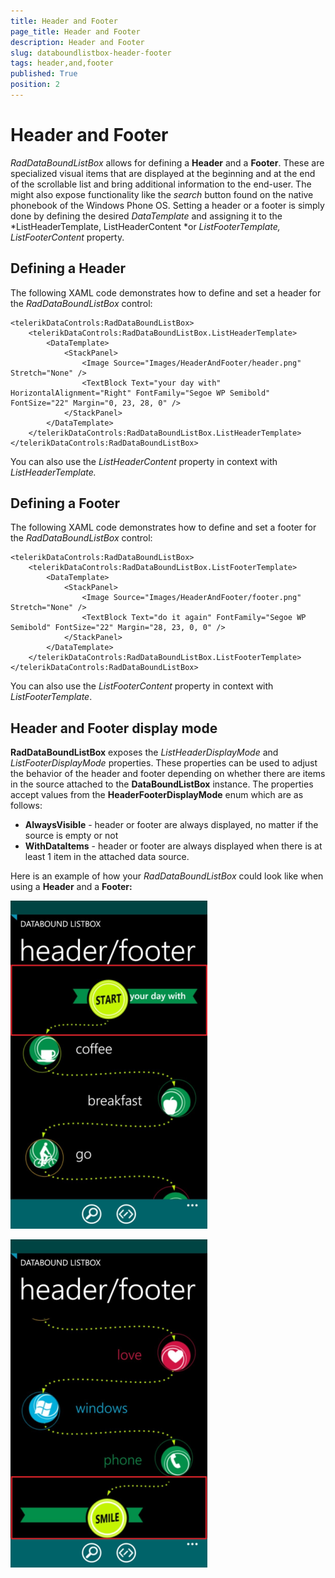 ```yaml
---
title: Header and Footer
page_title: Header and Footer
description: Header and Footer
slug: databoundlistbox-header-footer
tags: header,and,footer
published: True
position: 2
---
```


# Header and Footer

*RadDataBoundListBox* allows for defining a **Header** and a **Footer**. These are specialized visual items that are displayed at the beginning and at the end of the scrollable list and bring additional information to the end-user. The might also expose functionality like the *search* button found on the native phonebook of the Windows Phone OS. Setting a header or a footer is simply done by defining the desired *DataTemplate* and assigning it to the *ListHeaderTemplate, ListHeaderContent *or *ListFooterTemplate, ListFooterContent* property.

## Defining a Header

The following XAML code demonstrates how to define and set a header for the *RadDataBoundListBox* control:

	<telerikDataControls:RadDataBoundListBox>
	    <telerikDataControls:RadDataBoundListBox.ListHeaderTemplate>
	        <DataTemplate>
	            <StackPanel>
	                <Image Source="Images/HeaderAndFooter/header.png" Stretch="None" />
	                <TextBlock Text="your day with" HorizontalAlignment="Right" FontFamily="Segoe WP Semibold" FontSize="22" Margin="0, 23, 28, 0" />
	            </StackPanel>
	        </DataTemplate>
	    </telerikDataControls:RadDataBoundListBox.ListHeaderTemplate>
	</telerikDataControls:RadDataBoundListBox>

You can also use the *ListHeaderContent* property in context with *ListHeaderTemplate.*

## Defining a Footer

The following XAML code demonstrates how to define and set a footer for the *RadDataBoundListBox* control:

	<telerikDataControls:RadDataBoundListBox>
	    <telerikDataControls:RadDataBoundListBox.ListFooterTemplate>
	        <DataTemplate>
	            <StackPanel>
	                <Image Source="Images/HeaderAndFooter/footer.png" Stretch="None" />
	                <TextBlock Text="do it again" FontFamily="Segoe WP Semibold" FontSize="22" Margin="28, 23, 0, 0" />
	            </StackPanel>
	        </DataTemplate>
	    </telerikDataControls:RadDataBoundListBox.ListFooterTemplate>
	</telerikDataControls:RadDataBoundListBox>

You can also use the *ListFooterContent* property in context with *ListFooterTemplate*.

## Header and Footer display mode

**RadDataBoundListBox** exposes the *ListHeaderDisplayMode* and *ListFooterDisplayMode* properties. These
properties can be used to adjust the behavior of the header and footer depending on whether there are items in the source attached to the **DataBoundListBox** instance. The properties accept values from the **HeaderFooterDisplayMode** enum which are as follows:

* **AlwaysVisible** - header or footer are always displayed, no matter if the source is empty or not
* **WithDataItems** - header or footer are always displayed when there is at least 1 item in the attached data source.

Here is an example of how your *RadDataBoundListBox* could look like when using a **Header** and a **Footer:**

![raddataboundlistbox-features-footer](images/raddataboundlistbox-features-footer.png)

![raddataboundlistbox-features-header](images/raddataboundlistbox-features-header.png)